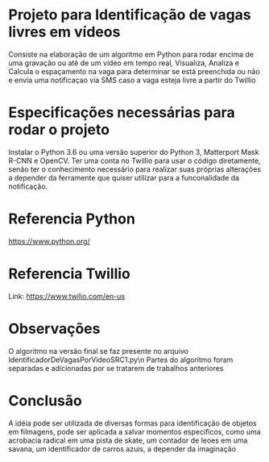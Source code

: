 # Projeto para Identificação de vagas livres em vídeos
Consiste na elaboração de um algoritmo em Python para rodar encima de uma gravação ou até de um vídeo em tempo real,
Visualiza, Analiza e Calcula o espaçamento na vaga para determinar se está preenchida ou não e envia uma notificaçao 
via SMS caso a vaga esteja livre a partir do Twillio
# Especificações necessárias para rodar o projeto
Instalar o Python 3.6 ou uma versão superior do Python 3, Matterport Mask R-CNN e OpenCV.
Ter uma conta no Twillio para usar o código diretamente, senão ter o conhecimento necessário para realizar
suas próprias alterações a depender da ferramente que quiser utilizar para a funconalidade da notificação.
# Referencia Python
https://www.python.org/
# Referencia Twillio
Link: https://www.twilio.com/en-us
# Observações
O algoritmo na versão final se faz presente no arquivo IdentificadorDeVagasPorVideoSRC1.py\n
Partes do algoritmo foram separadas e adicionadas por se tratarem de trabalhos anteriores
# Conclusão
A idéia pode ser utilizada de diversas formas para identificação de objetos em filmagens,
pode ser aplicada a salvar momentos especificos, como uma acrobacia radical em uma pista de skate,
um contador de leoes em uma savana, um identificador de carros azuis, a depender da imaginação
